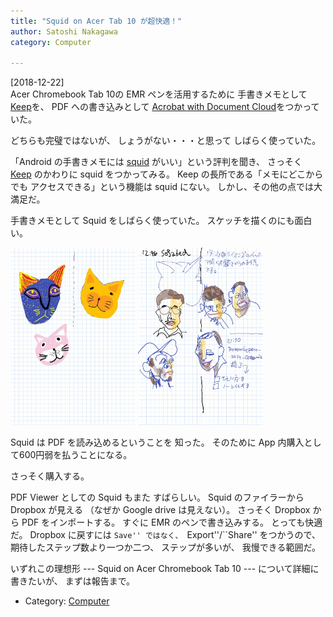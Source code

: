 ```yaml
---
title: "Squid on Acer Tab 10 が超快適！"
author: Satoshi Nakagawa
category: Computer

---
```


[2018-12-22]  
 Acer Chromebook Tab 10の EMR ペンを活用するために
手書きメモとして
[Keep](https://keep.google.com/u/0/)を、
PDF への書き込みとして
[Acrobat with Document Cloud](https://acrobat.adobe.com/jp/ja/)をつかっていた。

 どちらも完璧ではないが、
しょうがない・・・と思って
しばらく使っていた。

 「Android の手書きメモには
[squid](https://www.squidnotes.com/) がいい」という評判を聞き、
さっそく
[Keep](https://keep.google.com/u/0/) のかわりに
squid をつかってみる。
Keep の長所である「メモにどこからでも
アクセスできる」という機能は squid にない。
しかし、その他の点では大満足だ。

 手書きメモとして
Squid をしばらく使っていた。
スケッチを描くのにも面白い。

<a href="/pict/2019-01-05-2.jpg"><img src="/pict/2019-01-05-2.jpg" alt="" width="200"/></a>
<a href="/pict/2018-12-26-2.jpg"><img src="/pict/2018-12-26-2.jpg" alt="" width="200"/></a>

 Squid は PDF を読み込めるということを
知った。
そのために App 内購入として600円弱を払うことになる。

さっそく購入する。

 PDF Viewer としての Squid もまた
すばらしい。
Squid のファイラーから Dropbox が見える
（なぜか Google drive は見えない）。
さっそく Dropbox から PDF をインポートする。
すぐに EMR のペンで書き込みする。
とっても快適だ。
Dropbox に戻すには ``Save'' ではなく、
``Export''/``Share'' をつかうので、
期待したステップ数より一つか二つ、
ステップが多いが、
我慢できる範囲だ。

 いずれこの理想形
--- Squid on Acer Chromebook Tab 10 ---
について詳細に書きたいが、
まずは報告まで。

- Category: [Computer](/categories.html#Computer)

